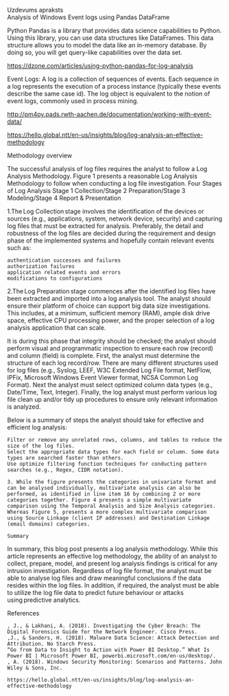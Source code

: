 Uzdevums apraksts  
Analysis of Windows Event logs using Pandas DataFrame

Python Pandas is a library that provides data science capabilities to Python. Using this library, you can use data structures like DataFrames. 
This data structure allows you to model the data like an in-memory database. By doing so, you will get query-like capabilities over the data set.  

https://dzone.com/articles/using-python-pandas-for-log-analysis  

Event Logs: A log is a collection of sequences of events. Each sequence in a log represents the execution of a process instance (typically these events describe the same case id). 
The log object is equivalent to the notion of event logs, commonly used in process mining.  

http://pm4py.pads.rwth-aachen.de/documentation/working-with-event-data/


https://hello.global.ntt/en-us/insights/blog/log-analysis-an-effective-methodology  

Methodology overview

The successful analysis of log files requires the analyst to follow a Log Analysis Methodology. 
Figure 1 presents a reasonable Log Analysis Methodology to follow when conducting a log file investigation.
Four Stages of Log Analysis
Stage 1 Collection/Stage 2 Preparation/Stage 3 Modeling/Stage 4 Report & Presentation  

1.The Log Collection stage involves the identification of the devices or sources (e.g., applications, system, network device, security) and capturing log files that must be extracted for analysis. Preferably, the detail and robustness of the log files are decided during the requirement and design phase of the implemented systems and hopefully contain relevant events such as: 

    authentication successes and failures
    authorization failures
    application related events and errors
    modifications to configurations

2.The Log Preparation stage commences after the identified log files have been extracted and imported into a log analysis tool. The analyst should ensure their platform of choice can support big data size investigations. This includes, at a minimum, sufficient memory (RAM), ample disk drive space, effective CPU processing power, and the proper selection of a log analysis application that can scale.

It is during this phase that integrity should be checked; the analyst should perform visual and programmatic inspection to ensure each row (record) and column (field) is complete. First, the analyst must determine the structure of each log record/row. There are many different structures used for log files (e.g., Syslog, LEEF, W3C Extended Log File format, NetFlow, IPFix, Microsoft Windows Event Viewer format, NCSA Common Log Format). Next the analyst must select optimized column data types (e.g., Date/Time, Text, Integer). Finally, the log analyst must perform various log file clean up and/or tidy up procedures to ensure only relevant information is analyzed.  

Below is a summary of steps the analyst should take for effective and efficient log analysis:

    Filter or remove any unrelated rows, columns, and tables to reduce the size of the log files.
    Select the appropriate data types for each field or column. Some data types are searched faster than others.
    Use optimize filtering function techniques for conducting pattern searches (e.g., Regex, CIDR notation).
    
    3. While the figure presents the categories in univariate format and can be analysed individually, multivariate analysis can also be performed, as identified in line item 16 by combining 2 or more categories together. Figure 4 presents a simple multivariate comparison using the Temporal Analysis and Size Analysis categories. Whereas Figure 5, presents a more complex multivariate comparison using Source Linkage (client IP addresses) and Destination Linkage (email domains) categories.
    
    Summary

In summary, this blog post presents a log analysis methodology. While this article represents an effective log methodology, the ability of an analyst to collect, prepare, model, and present log analysis findings is critical for any intrusion investigation. Regardless of log file format, the analyst must be able to analyse log files and draw meaningful conclusions if the data resides within the log files. In addition, if required, the analyst must be able to utilize the log file data to predict future behaviour or attacks using predictive analytics.

References

    , J., & Lakhani, A. (2018). Investigating the Cyber Breach: The Digital Forensics Guide for the Network Engineer. Cisco Press.
    ,J., & Sanders, H. (2018). Malware Data Science: Attack Detection and Attribution. No Starch Press.
    “Go from Data to Insight to Action with Power BI Desktop.” What Is Power BI | Microsoft Power BI, powerbi.microsoft.com/en-us/desktop/.
    , A. (2018). Windows Security Monitoring: Scenarios and Patterns. John Wiley & Sons, Inc.
    
    https://hello.global.ntt/en-us/insights/blog/log-analysis-an-effective-methodology

